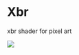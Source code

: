 # Xbr
 xbr shader for pixel art

![](https://github.com/llapuras/XbrShader/blob/master/pixelize.gif)
